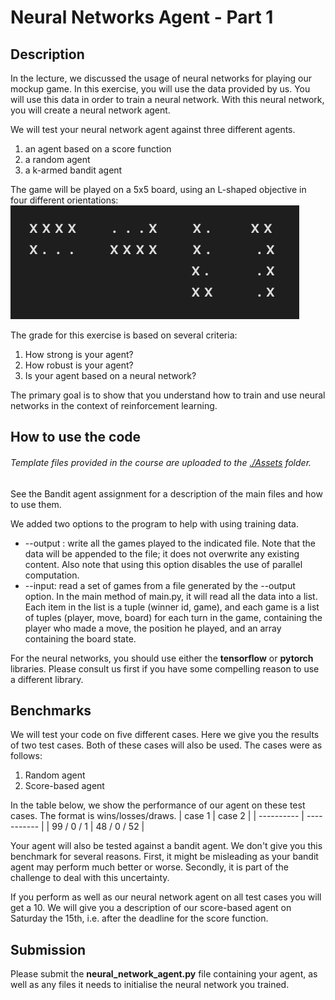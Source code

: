 # Neural Networks Agent - Part 1

## Description

In the lecture, we discussed the usage of neural networks for playing our mockup game. In this exercise, you will use the data provided by us. You will use this data in order to train a neural network. With this neural network, you will create a neural network agent.

We will test your neural network agent against three different agents.

1. an agent based on a score function
2. a random agent
3. a k-armed bandit agent

The game will be played on a 5x5 board, using an L-shaped objective in four different orientations:
![L-shaped objectives for neural networks agent](Assets/nn1_shapes.png)

The grade for this exercise is based on several criteria:

1. How strong is your agent?
2. How robust is your agent?
3. Is your agent based on a neural network?

The primary goal is to show that you understand how to train and use neural networks in the context of reinforcement learning.

## How to use the code
###### Template files provided in the course are uploaded to the [./Assets](./Assets) folder.

See the Bandit agent assignment for a description of the main files and how to use them.

We added two options to the program to help with using training data.

- --output <filename>: write all the games played to the indicated file. Note that the data will be appended to the file; it does not overwrite any existing content. Also note that using this option disables the use of parallel computation.
- --input: read a set of games from a file generated by the --output option. In the main method of main.py, it will read all the data into a list. Each item in the list is a tuple (winner id, game), and each game is a list of tuples (player, move, board) for each turn in the game, containing the player who made a move, the position he played, and an array containing the board state.

For the neural networks, you should use either the **tensorflow** or **pytorch** libraries. Please consult us first if you have some compelling reason to use a different library.

## Benchmarks

We will test your code on five different cases. Here we give you the results of two test cases. Both of these cases will also be used. The cases were as follows:

1. Random agent
2. Score-based agent

In the table below, we show the performance of our agent on these test cases. The format is wins/losses/draws.
| case 1     | case 2      |
| ---------- | ----------- |
| 99 / 0 / 1 | 48 / 0 / 52 |

Your agent will also be tested against a bandit agent. We don't give you this benchmark for several reasons. First, it might be misleading as your bandit agent may perform much better or worse. Secondly, it is part of the challenge to deal with this uncertainty.

If you perform as well as our neural network agent on all test cases you will get a 10. We will give you a description of our score-based agent on Saturday the 15th, i.e. after the deadline for the score function.

## Submission

Please submit the **neural_network_agent.py** file containing your agent, as well as any files it needs to initialise the neural network you trained.
